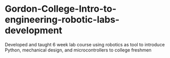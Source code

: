 # Gordon-College-Intro-to-engineering-robotic-labs-development

Developed and taught 6 week lab course using robotics as tool to introduce Python, mechanical design, and microcontrollers to college freshmen
